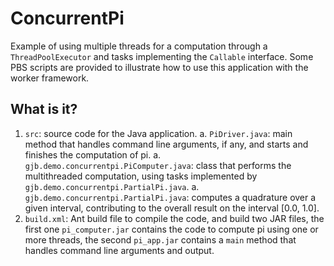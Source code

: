 ConcurrentPi
============

Example of using multiple threads for a computation through a
`ThreadPoolExecutor` and  tasks implementing the `Callable` interface.
Some PBS scripts are provided to illustrate how to use this
application with the worker framework.

What is it?
-----------
1. `src`: source code for the Java application.
  a. `PiDriver.java`: main method that handles command line arguments, if
        any, and starts and finishes the computation of pi.
  a. `gjb.demo.concurrentpi.PiComputer.java`: class that performs the
        multithreaded computation, using tasks implemented by
        `gjb.demo.concurrentpi.PartialPi.java`.
  a. `gjb.demo.concurrentpi.PartialPi.java`: computes a quadrature over
        a given interval, contributing to the overall result on the
        interval [0.0, 1.0].
1. `build.xml`: Ant build file to compile the code, and build two JAR
    files, the first one `pi_computer.jar` contains the code to
    compute pi using one or more threads, the second `pi_app.jar`
    contains a `main` method that handles command line arguments and
    output.
